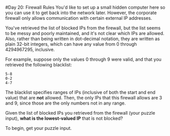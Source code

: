 #Day 20: Firewall Rules
You'd like to set up a small hidden computer here so you can use it to get back into the network later. 
However, the corporate firewall only allows communication with certain external IP addresses.

You've retrieved the list of blocked IPs from the firewall, but the list seems to be messy and poorly maintained, 
and it's not clear which IPs are allowed. Also, rather than being written in dot-decimal notation, they are written 
as plain 32-bit integers, which can have any value from 0 through 4294967295, inclusive.

For example, suppose only the values 0 through 9 were valid, and that you retrieved the following blacklist:
```
5-8
0-2
4-7
```
The blacklist specifies ranges of IPs (inclusive of both the start and end value) that are **not** allowed. 
Then, the only IPs that this firewall allows are 3 and 9, since those are the only numbers not in any range.

Given the list of blocked IPs you retrieved from the firewall (your puzzle input), **what is the lowest-valued 
IP** that is not blocked?

To begin, get your puzzle input.